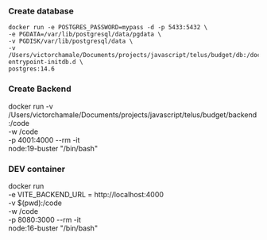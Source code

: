 ### Create database

```
docker run -e POSTGRES_PASSWORD=mypass -d -p 5433:5432 \
-e PGDATA=/var/lib/postgresql/data/pgdata \
-v PGDISK/var/lib/postgresql/data \
-v /Users/victorchamale/Documents/projects/javascript/telus/budget/db:/docker-entrypoint-initdb.d \
postgres:14.6
```

### Create Backend

docker run -v /Users/victorchamale/Documents/projects/javascript/telus/budget/backend:/code \
-w /code \
-p 4001:4000 --rm -it \
node:19-buster "/bin/bash"

### DEV container

docker run \
-e VITE_BACKEND_URL = http://localhost:4000 \
-v $(pwd):/code \
-w /code \
-p 8080:3000 --rm -it \
node:16-buster "/bin/bash"
